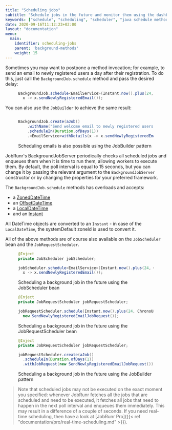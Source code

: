 ```yaml
---
title: "Scheduling jobs"
subtitle: "Schedule jobs in the future and monitor them using the dashboard."
keywords: ["schedule", "scheduling", "scheduler", "java schedule method", "java schedule background job", "monitor jobs", "execute jobs", "by default", "job scheduling system", "batch scheduler", "batch scheduling", "best job scheduler", "task scheduling system", "task scheduler", "cron job", "task scheduling system"]
date: 2020-09-16T11:12:23+02:00
layout: "documentation"
menu: 
  main: 
    identifier: scheduling-jobs
    parent: 'background-methods'
    weight: 15
---
```

Sometimes you may want to postpone a method invocation; for example, to send an email to newly registered users a day after their registration. To do this, just call the `BackgroundJob.schedule` method and pass the desired delay:

<figure>

```java
BackgroundJob.schedule<EmailService>(Instant.now().plus(24, ChronoUnit.HOURS), 
  x -> x.sendNewlyRegisteredEmail());
```
</figure>

You can also use the `JobBuilder` to achieve the same result:
<figure>

```java

BackgroundJob.create(aJob()
    .withName("Send welcome email to newly registered users")
    .scheduleIn(Duration.ofDays(1))
    .<EmailService>withDetails(x -> x.sendNewlyRegisteredEmail()));
```
<figcaption>Scheduling emails is also possible using the JobBuilder pattern</figcaption>
</figure>

JobRunr's BackgroundJobServer periodically checks all scheduled jobs and enqueues them when it is time to run them, allowing workers to execute them. By default, the poll interval is equal to 15 seconds, but you can change it by passing the relevant argument to the `BackgroundJobServer` constructor or by changing the properties for your preferred framework.

The `BackgroundJob.schedule` methods has overloads and accepts:

- a [ZonedDateTime](https://docs.oracle.com/javase/8/docs/api/java/time/ZonedDateTime.html)
- an [OffsetDateTime](https://docs.oracle.com/javase/8/docs/api/java/time/OffsetDateTime.html)
- a [LocalDateTime](https://docs.oracle.com/javase/8/docs/api/java/time/LocalDateTime.html)
- and an [Instant](https://docs.oracle.com/javase/8/docs/api/java/time/Instant.html)

All DateTime objects are converted to an `Instant` - in case of the `LocalDateTime`, the systemDefault zoneId is used to convert it.

All of the above methods are of course also available on the `JobScheduler` bean and the `JobRequestScheduler`.

<figure>

```java
@Inject
private JobScheduler jobScheduler;

jobScheduler.schedule<EmailService>(Instant.now().plus(24, ChronoUnit.HOURS), 
  x -> x.sendNewlyRegisteredEmail());
```
<figcaption>Scheduling a background job in the future using the JobScheduler bean</figcaption>
</figure>

<figure>

```java
@Inject
private JobRequestScheduler jobRequestScheduler;

jobRequestScheduler.schedule(Instant.now().plus(24, ChronoUnit.HOURS), 
  new SendNewlyRegisteredEmailJobRequest());
```
<figcaption>Scheduling a background job in the future using the JobRequestScheduler bean</figcaption>
</figure>

<figure>

```java
@Inject
private JobRequestScheduler jobRequestScheduler;

jobRequestScheduler.create(aJob()
  .scheduleIn(Duration.ofDays(1))
  .withJobRequest(new SendNewlyRegisteredEmailJobRequest()));
```
<figcaption>Scheduling a background job in the future using the JobBuilder pattern</figcaption>
</figure>

> Note that scheduled jobs may not be executed on the exact moment you specified: whenever JobRunr fetches all the jobs that are scheduled and need to be executed, it fetches all jobs that need to happen in the next poll interval and enqueues them immediately. This may result in a difference of a couple of seconds. If you need real-time scheduling, then have a look at [JobRunr Pro]({{< ref "documentation/pro/real-time-scheduling.md" >}}).